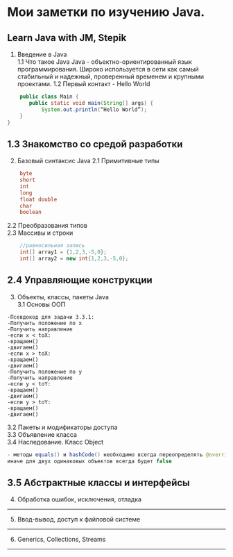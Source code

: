 # Мои заметки по изучению Java.
Learn Java with JM, Stepik
---
1. Введение в Java  
1.1 Что такое Java
Java - объектно-ориентированный язык программирования. Широко используется в сети как самый стабильный и надежный, проверенный временем и крупными проектами.
1.2 Первый контакт - Hello World  
```java  
    public class Main {
       public static void main(String[] args) {
           System.out.println(“Hello World”);
    }
}
```
1.3 Знакомство со средой разработки
---
2. Базовый синтаксис Java
2.1 Примитивные типы
```java
	byte
	short
	int
	long
	float double
	char
	boolean
```
2.2 Преобразования типов  
2.3 Массивы и строки  
```java 
	//равносильная запись  
	int[] array1 = {1,2,3,-5,0};  
	int[] array2 = new int{1,2,3,-5,0};
```
2.4 Управляющие конструкции
---
3. Объекты, классы, пакеты Java  
3.1 Основы ООП  
```  
-Псевдокод для задачи 3.3.1:  
-Получить положение по х
-Получить направление
-если х < toX: 
-вращаем()
-двигаем()
-если х > toX: 
-вращаем()
-двигаем()
-Получить положение по y
-Получить направление
-если y < toY: 
-вращаем()
-двигаем()
-если y > toY: 
-вращаем()
-двигаем()
```  

3.2 Пакеты и модификаторы доступа  
3.3 Объявление класса  
3.4 Наследование. Класс Object  
```java
- методы equals() и hashCode() необходимо всегда переопределять @override  
иначе для двух одинаковых объектов всегда будет false
```
3.5 Абстрактные классы и интерфейсы
---
4. Обработка ошибок, исключения, отладка
---
5. Ввод-вывод, доступ к файловой системе
---
6. Generics, Collections, Streams
---
 
